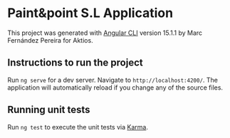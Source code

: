 # Paint&point S.L Application 

This project was generated with [Angular CLI](https://github.com/angular/angular-cli) version 15.1.1 by Marc Fernández Pereira for Aktios.

## Instructions to run the project

Run `ng serve` for a dev server. Navigate to `http://localhost:4200/`. The application will automatically reload if you change any of the source files.


## Running unit tests

Run `ng test` to execute the unit tests via [Karma](https://karma-runner.github.io).
